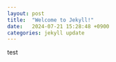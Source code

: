 ```yaml
---
layout: post
title:  "Welcome to Jekyll!"
date:   2024-07-21 15:28:48 +0900
categories: jekyll update
---
```

test